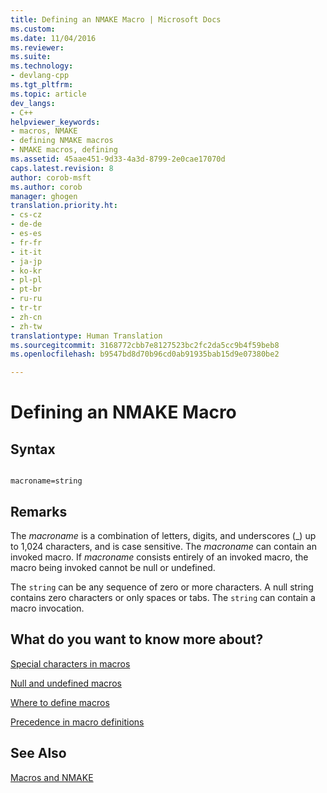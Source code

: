 ```yaml
---
title: Defining an NMAKE Macro | Microsoft Docs
ms.custom: 
ms.date: 11/04/2016
ms.reviewer: 
ms.suite: 
ms.technology:
- devlang-cpp
ms.tgt_pltfrm: 
ms.topic: article
dev_langs:
- C++
helpviewer_keywords:
- macros, NMAKE
- defining NMAKE macros
- NMAKE macros, defining
ms.assetid: 45aae451-9d33-4a3d-8799-2e0cae17070d
caps.latest.revision: 8
author: corob-msft
ms.author: corob
manager: ghogen
translation.priority.ht:
- cs-cz
- de-de
- es-es
- fr-fr
- it-it
- ja-jp
- ko-kr
- pl-pl
- pt-br
- ru-ru
- tr-tr
- zh-cn
- zh-tw
translationtype: Human Translation
ms.sourcegitcommit: 3168772cbb7e8127523bc2fc2da5cc9b4f59beb8
ms.openlocfilehash: b9547bd8d70b96cd0ab91935bab15d9e07380be2

---
```

# Defining an NMAKE Macro
## Syntax  
  
```  
  
macroname=string  
```  
  
## Remarks  
 The *macroname* is a combination of letters, digits, and underscores (_) up to 1,024 characters, and is case sensitive. The *macroname* can contain an invoked macro. If *macroname* consists entirely of an invoked macro, the macro being invoked cannot be null or undefined.  
  
 The `string` can be any sequence of zero or more characters. A null string contains zero characters or only spaces or tabs. The `string` can contain a macro invocation.  
  
## What do you want to know more about?  
 [Special characters in macros](../build/special-characters-in-macros.md)  
  
 [Null and undefined macros](../build/null-and-undefined-macros.md)  
  
 [Where to define macros](../build/where-to-define-macros.md)  
  
 [Precedence in macro definitions](../build/precedence-in-macro-definitions.md)  
  
## See Also  
 [Macros and NMAKE](../build/macros-and-nmake.md)


<!--HONumber=Jan17_HO2-->


